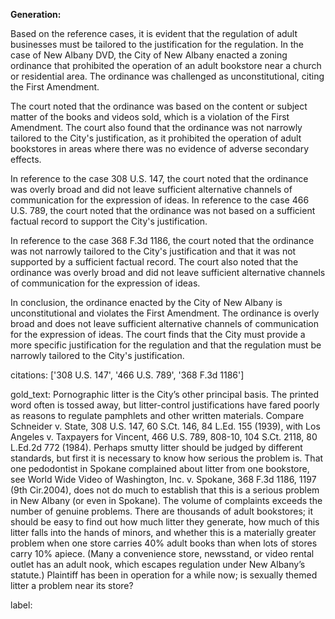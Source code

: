 **Generation:**



Based on the reference cases, it is evident that the regulation of adult businesses must be tailored to the justification for the regulation. In the case of New Albany DVD, the City of New Albany enacted a zoning ordinance that prohibited the operation of an adult bookstore near a church or residential area. The ordinance was challenged as unconstitutional, citing the First Amendment.

The court noted that the ordinance was based on the content or subject matter of the books and videos sold, which is a violation of the First Amendment. The court also found that the ordinance was not narrowly tailored to the City's justification, as it prohibited the operation of adult bookstores in areas where there was no evidence of adverse secondary effects.

In reference to the case 308 U.S. 147, the court noted that the ordinance was overly broad and did not leave sufficient alternative channels of communication for the expression of ideas. In reference to the case 466 U.S. 789, the court noted that the ordinance was not based on a sufficient factual record to support the City's justification.

In reference to the case 368 F.3d 1186, the court noted that the ordinance was not narrowly tailored to the City's justification and that it was not supported by a sufficient factual record. The court also noted that the ordinance was overly broad and did not leave sufficient alternative channels of communication for the expression of ideas.

In conclusion, the ordinance enacted by the City of New Albany is unconstitutional and violates the First Amendment. The ordinance is overly broad and does not leave sufficient alternative channels of communication for the expression of ideas. The court finds that the City must provide a more specific justification for the regulation and that the regulation must be narrowly tailored to the City's justification.



citations: ['308 U.S. 147', '466 U.S. 789', '368 F.3d 1186']

gold_text: Pornographic litter is the City’s other principal basis. The printed word often is tossed away, but litter-control justifications have fared poorly as reasons to regulate pamphlets and other written materials. Compare Schneider v. State, 308 U.S. 147, 60 S.Ct. 146, 84 L.Ed. 155 (1939), with Los Angeles v. Taxpayers for Vincent, 466 U.S. 789, 808-10, 104 S.Ct. 2118, 80 L.Ed.2d 772 (1984). Perhaps smutty litter should be judged by different standards, but first it is necessary to know how serious the problem is. That one pedodontist in Spokane complained about litter from one bookstore, see World Wide Video of Washington, Inc. v. Spokane, 368 F.3d 1186, 1197 (9th Cir.2004), does not do much to establish that this is a serious problem in New Albany (or even in Spokane). The volume of complaints exceeds the number of genuine problems. There are thousands of adult bookstores; it should be easy to find out how much litter they generate, how much of this litter falls into the hands of minors, and whether this is a materially greater problem when one store carries 40% adult books than when lots of stores carry 10% apiece. (Many a convenience store, newsstand, or video rental outlet has an adult nook, which escapes regulation under New Albany’s statute.) Plaintiff has been in operation for a while now; is sexually themed litter a problem near its store?

label: 